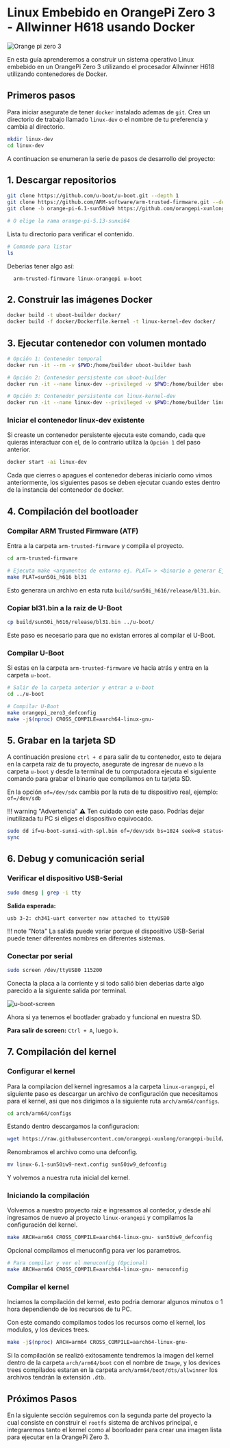 # Linux Embebido en OrangePi Zero 3 - Allwinner H618 usando Docker

![Orange pi zero 3](../../assets/orangepi-z3/orangepi-zero3.png)

En esta guía aprenderemos a construir un sistema operativo Linux embebido en un OrangePi Zero 3 utilizando el procesador Allwinner H618 utilizando contenedores de Docker.


## Primeros pasos

Para iniciar asegurate de tener `docker` instalado ademas de `git`.
Crea un directorio de trabajo llamado `linux-dev` o el nombre de tu preferencia y cambia al directorio.

```bash
mkdir linux-dev
cd linux-dev
```


A continuacion se enumeran la serie de pasos de desarrollo del proyecto:

## 1. Descargar repositorios

```bash
git clone https://github.com/u-boot/u-boot.git --depth 1
git clone https://github.com/ARM-software/arm-trusted-firmware.git --depth 1
git clone -b orange-pi-6.1-sun50iw9 https://github.com/orangepi-xunlong/linux-orangepi.git --depth 1

# O elige la rama orange-pi-5.13-sunxi64
```

Lista tu directorio para verificar el contenido.
```bash
# Comando para listar
ls
```

Deberias tener algo así:

```
  arm-trusted-firmware linux-orangepi u-boot
```
## 2. Construir las imágenes Docker

```bash
docker build -t uboot-builder docker/
docker build -f docker/Dockerfile.kernel -t linux-kernel-dev docker/
```

## 3. Ejecutar contenedor con volumen montado

```bash
# Opción 1: Contenedor temporal
docker run -it --rm -v $PWD:/home/builder uboot-builder bash

# Opción 2: Contenedor persistente con uboot-builder
docker run -it --name linux-dev --privileged -v $PWD:/home/builder uboot-builder bash

# Opción 3: Contenedor persistente con linux-kernel-dev
docker run -it --name linux-dev --privileged -v $PWD:/home/builder linux-kernel-dev bash
```

### Iniciar el contenedor linux-dev existente

Si creaste un contenedor persistente ejecuta este comando, cada que quieras interactuar con el, de lo contrario utiliza la `Opción 1` del paso anterior.

```bash
docker start -ai linux-dev
```

Cada que cierres o apagues el contenedor deberas iniciarlo como vimos anteriormente, los siguientes pasos se deben ejecutar cuando estes dentro de la instancia del contenedor de docker.

## 4. Compilación del bootloader

### Compilar ARM Trusted Firmware (ATF)

Entra a la carpeta `arm-trusted-firmware` y compila el proyecto.

```bash
cd arm-trusted-firmware

# Ejecuta make <argumentos de entorno ej. PLAT= > <binario a generar Ej. bl13>
make PLAT=sun50i_h616 bl31
```

Esto generara un archivo en esta ruta `build/sun50i_h616/release/bl31.bin`.

### Copiar bl31.bin a la raíz de U-Boot

```bash
cp build/sun50i_h616/release/bl31.bin ../u-boot/
```

Este paso es necesario para que no existan errores al compilar el U-Boot.

### Compilar U-Boot

Si estas en la carpeta `arm-trusted-firmware` ve hacia atrás y entra en la carpeta `u-boot`.

```bash
# Salir de la carpeta anterior y entrar a u-boot
cd ../u-boot

# Compilar U-Boot
make orangepi_zero3_defconfig
make -j$(nproc) CROSS_COMPILE=aarch64-linux-gnu-
```

## 5. Grabar en la tarjeta SD

A continuación presione `ctrl + d` para salir de tu contenedor, esto te dejara en la carpeta raiz de tu proyecto, asegurate de ingresar de nuevo a la carpeta `u-boot` y desde la terminal de tu computadora ejecuta el siguiente comando para grabar el binario que compilamos en tu tarjeta SD.

En la opción `of=/dev/sdx` cambia por la ruta de tu dispositivo real, ejemplo: `of=/dev/sdb`


!!! warning "Advertencia"
    ⚠️ Ten cuidado con este paso. Podrías dejar inutilizada tu PC si eliges el dispositivo equivocado.


```bash
sudo dd if=u-boot-sunxi-with-spl.bin of=/dev/sdx bs=1024 seek=8 status=progress
sync
```

## 6. Debug y comunicación serial

### Verificar el dispositivo USB-Serial

```bash
sudo dmesg | grep -i tty
```

**Salida esperada:**

```
usb 3-2: ch341-uart converter now attached to ttyUSB0
```
!!! note "Nota"
    La salida puede variar porque el dispositivo USB-Serial puede tener diferentes nombres en diferentes sistemas.

### Conectar por serial

```bash
sudo screen /dev/ttyUSB0 115200
```

Conecta la placa a la corriente y si todo salió bien deberias darte algo parecido a la siguiente salida por terminal.

![u-boot-screen](../../assets/orangepi-z3/u-boot-screen.png)

Ahora si ya tenemos el bootlader grabado y funcional en nuestra SD.

**Para salir de screen:** `Ctrl + A`, luego `k`.

## 7. Compilación del kernel


### Configurar el kernel

Para la compilacion del kernel ingresamos a la carpeta `linux-orangepi`, el siguiente paso es descargar un archivo de configuración que necesitamos para el kernel, asi que nos dirigimos a la siguiente ruta `arch/arm64/configs`.

```bash
cd arch/arm64/configs
```

Estando dentro descargamos la configuracion:

```bash
wget https://raw.githubusercontent.com/orangepi-xunlong/orangepi-build/refs/heads/next/external/config/kernel/linux-6.1-sun50iw9-next.config
```

Renombramos el archivo como una defconfig.

```bash
mv linux-6.1-sun50iw9-next.config sun50iw9_defconfig
```

Y volvemos a nuestra ruta inicial del kernel.

### Iniciando la compilación

Volvemos a nuestro proyecto raiz e ingresamos al contedor, y desde ahí ingresamos de nuevo al proyecto `linux-orangepi` y compilamos la configuración del kernel.

```bash
make ARCH=arm64 CROSS_COMPILE=aarch64-linux-gnu- sun50iw9_defconfig

```

Opcional compilamos el menuconfig para ver los parametros.

```bash
# Para compilar y ver el menuconfig (Opcional)
make ARCH=arm64 CROSS_COMPILE=aarch64-linux-gnu- menuconfig
```

### Compilar el kernel

Inciamos la compilación del kernel, esto podria demorar algunos minutos o 1 hora dependiendo de los recursos de tu PC.

Con este comando compilamos todos los recursos como el kernel, los modulos, y los devices trees.

```bash
make -j$(nproc) ARCH=arm64 CROSS_COMPILE=aarch64-linux-gnu-
```

Si la compilación se realizó exitosamente tendremos la imagen del kernel dentro de la carpeta `arch/arm64/boot` con el nombre de `Image`, y los devices trees compilados estaran en la carpeta `arch/arm64/boot/dts/allwinner` los archivos tendrán la extensión `.dtb`.

<!-- 
### Compilar Device Tree

Si solo quieres algun device tree especifico entonces solo eliges y lo compilas.

```bash
make ARCH=arm64 CROSS_COMPILE=aarch64-linux-gnu- \
  allwinner/sun50i-h618-orangepi-zero3.dtb
```

### Compilar boot.cmd

```bash
mkimage -C none -A arm64 -T script -d boot.cmd boot.scr
```

### Para instalar los modulos en rootfs

```bash
make ARCH=arm64 CROSS_COMPILE=aarch64-linux-gnu- modules_install INSTALL_MOD_PATH=/mnt/rootfs
``` -->

## Próximos Pasos

En la siguiente sección seguiremos con la segunda parte del proyecto la cual consiste en construir el `rootfs` sistema de archivos principal, e integraremos tanto el kernel como al boorloader para crear una imagen lista para ejecutar en la OrangePi Zero 3.